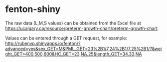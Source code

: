 # fenton-shiny

The raw data (L,M,S values) can be obtained from the Excel file at https://ucalgary.ca/resource/preterm-growth-chart/preterm-growth-chart.

Values can be entered through a GET request, for example: http://rubenvp.shinyapps.io/fenton/?advanced=yes&sex_GET=M&PML_GET=23%2B1/7,24%2B1/7,25%2B1/7&weight_GET=400,500,600&HC_GET=23,NA,25&length_GET=34,33,NA
